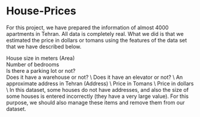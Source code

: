 # House-Prices
For this project, we have prepared the information of almost 4000 apartments in Tehran. All data is completely real. What we did is that we estimated the price in dollars or tomans using the features of the data set that we have described below. 

House size in meters (Area) \
Number of bedrooms \
Is there a parking lot or not? \
Does it have a warehouse or not? \ 
Does it have an elevator or not? \ 
An approximate address in Tehran (Address) \ 
Price in Tomans \ 
Price in dollars \ 
In this dataset, some houses do not have addresses, and also the size of some houses is entered incorrectly (they have a very large value). For this purpose, we should also manage these items and remove them from our dataset.
